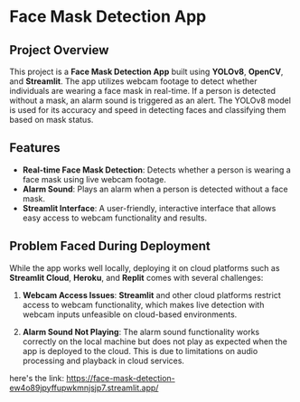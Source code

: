 # Face Mask Detection App

## Project Overview

This project is a **Face Mask Detection App** built using **YOLOv8**, **OpenCV**, and **Streamlit**. The app utilizes webcam footage to detect whether individuals are wearing a face mask in real-time. If a person is detected without a mask, an alarm sound is triggered as an alert. The YOLOv8 model is used for its accuracy and speed in detecting faces and classifying them based on mask status.

## Features

- **Real-time Face Mask Detection**: Detects whether a person is wearing a face mask using live webcam footage.
- **Alarm Sound**: Plays an alarm when a person is detected without a face mask.
- **Streamlit Interface**: A user-friendly, interactive interface that allows easy access to webcam functionality and results.

## Problem Faced During Deployment

While the app works well locally, deploying it on cloud platforms such as **Streamlit Cloud**, **Heroku**, and **Replit** comes with several challenges:

1. **Webcam Access Issues**: **Streamlit** and other cloud platforms restrict access to webcam functionality, which makes live detection with webcam inputs unfeasible on cloud-based environments.
   
2. **Alarm Sound Not Playing**: The alarm sound functionality works correctly on the local machine but does not play as expected when the app is deployed to the cloud. This is due to limitations on audio processing and playback in cloud services.









here's the link:
https://face-mask-detection-ew4o89jpyffupwkmnjsjp7.streamlit.app/
